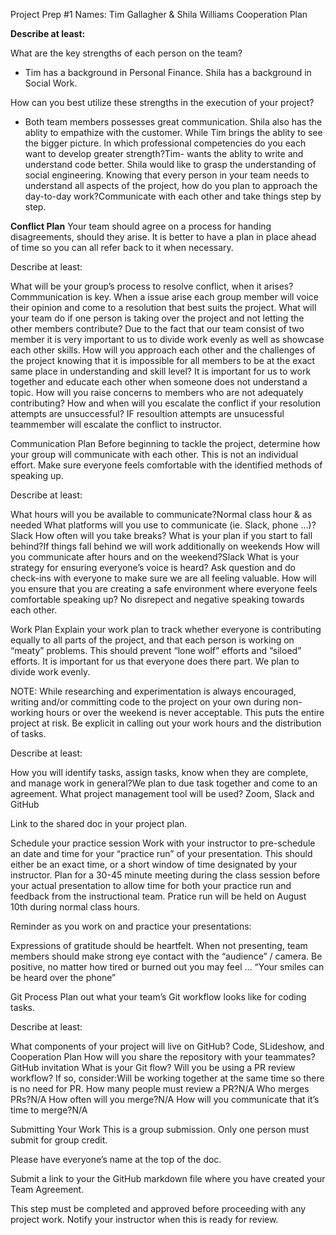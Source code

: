 Project Prep #1
Names: Tim Gallagher & Shila Williams
Cooperation Plan

<b>Describe at least:</b>
<P>What are the key strengths of each person on the team?</p> 

* Tim has a background in Personal Finance. Shila has a background in Social Work.
<P>How can you best utilize these strengths in the execution of your project?</p>

* Both team members possesses great communication. Shila also has the ablity to empathize with the customer. While Tim brings the ablity to see the bigger picture.
In which professional competencies do you each want to develop greater strength?Tim- wants the ablity to write and understand code better. Shila would like to grasp the understanding of social engineering.
Knowing that every person in your team needs to understand all aspects of the project, how do you plan to approach the day-to-day work?Communicate with each other and take things step by step.

<b>Conflict Plan</b>
Your team should agree on a process for handing disagreements, should they arise. It is better to have a plan in place ahead of time so you can all refer back to it when necessary.

Describe at least:

What will be your group’s process to resolve conflict, when it arises? 
Commmunication is key. When a issue arise each group member will voice their opinion and come to a resolution that best suits the project.
What will your team do if one person is taking over the project and not letting the other members contribute? Due to the fact that our team consist of two member it is very important to us to divide work evenly as well as showcase each other skills.
How will you approach each other and the challenges of the project knowing that it is impossible for all members to be at the exact same place in understanding and skill level? It is important for us to work together and educate each other when someone does not understand a topic.
How will you raise concerns to members who are not adequately contributing?
How and when will you escalate the conflict if your resolution attempts are unsuccessful? IF resoultion attempts are unsucessful teammember will escalate the conflict to instructor.

Communication Plan
Before beginning to tackle the project, determine how your group will communicate with each other. This is not an individual effort. Make sure everyone feels comfortable with the identified methods of speaking up.

Describe at least:

What hours will you be available to communicate?Normal class hour & as needed
What platforms will you use to communicate (ie. Slack, phone …)?Slack
How often will you take breaks?
What is your plan if you start to fall behind?If things fall behind we will work additionally on weekends
How will you communicate after hours and on the weekend?Slack
What is your strategy for ensuring everyone’s voice is heard? Ask question and do check-ins with everyone to make sure we are all feeling valuable.
How will you ensure that you are creating a safe environment where everyone feels comfortable speaking up? No disrepect and negative speaking towards each other.

Work Plan
Explain your work plan to track whether everyone is contributing equally to all parts of the project, and that each person is working on “meaty” problems. This should prevent “lone wolf” efforts and “siloed” efforts. It is important for us that everyone does there part. We plan to divide work evenly.

NOTE: While researching and experimentation is always encouraged, writing and/or committing code to the project on your own during non-working hours or over the weekend is never acceptable. This puts the entire project at risk. Be explicit in calling out your work hours and the distribution of tasks.

Describe at least:

How you will identify tasks, assign tasks, know when they are complete, and manage work in general?We plan to due task together and come to an agreement.
What project management tool will be used? Zoom, Slack and GitHub


Link to the shared doc in your project plan.

Schedule your practice session
Work with your instructor to pre-schedule an date and time for your “practice run” of your presentation. This should either be an exact time, or a short window of time designated by your instructor. Plan for a 30-45 minute meeting during the class session before your actual presentation to allow time for both your practice run and feedback from the instructional team. Pratice run will be held on August 10th during normal class hours.

Reminder as you work on and practice your presentations:

Expressions of gratitude should be heartfelt.
When not presenting, team members should make strong eye contact with the “audience” / camera.
Be positive, no matter how tired or burned out you may feel … “Your smiles can be heard over the phone”

Git Process
Plan out what your team’s Git workflow looks like for coding tasks.

Describe at least:

What components of your project will live on GitHub? Code, SLideshow, and Cooperation Plan
How will you share the repository with your teammates?GitHub invitation
What is your Git flow?
Will you be using a PR review workflow? If so, consider:Will be working together at the same time so there is no need for PR.
How many people must review a PR?N/A
Who merges PRs?N/A
How often will you merge?N/A
How will you communicate that it’s time to merge?N/A

Submitting Your Work
This is a group submission. Only one person must submit for group credit.

Please have everyone’s name at the top of the doc.

Submit a link to your the GitHub markdown file where you have created your Team Agreement.

This step must be completed and approved before proceeding with any project work. Notify your instructor when this is ready for review.
